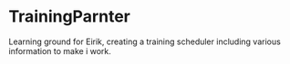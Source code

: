 # TrainingParnter
Learning ground for Eirik, creating a training scheduler including various information to make i work. 
